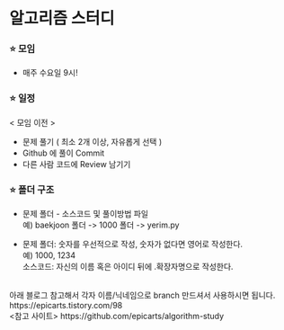# 알고리즘 스터디


### ⭐ 모임
 - 매주 수요일 9시! 

### ⭐ 일정
 < 모임 이전 >
 - 문제 풀기 ( 최소 2개 이상, 자유롭게 선택 ) <br>
 - Github 에 풀이 Commit <br>
 - 다른 사람 코드에 Review 남기기 <br>
 
### ⭐ 폴더 구조

 - 문제 폴더 - 소스코드 및 풀이방법 파일 <br>
   예) baekjoon 폴더 -> 1000 폴더 -> yerim.py <br>

 - 문제 폴더: 숫자를 우선적으로 작성, 숫자가 없다면 영어로 작성한다. <br>
   예) 1000, 1234 <br>
   소스코드: 자신의 이름 혹은 아이디 뒤에 .확장자명으로 작성한다.


<br>
아래 블로그 참고해서 각자 이름/닉네임으로 branch 만드셔서 사용하시면 됩니다.
https://epicarts.tistory.com/98
<br>
<참고 사이트>
https://github.com/epicarts/algorithm-study
